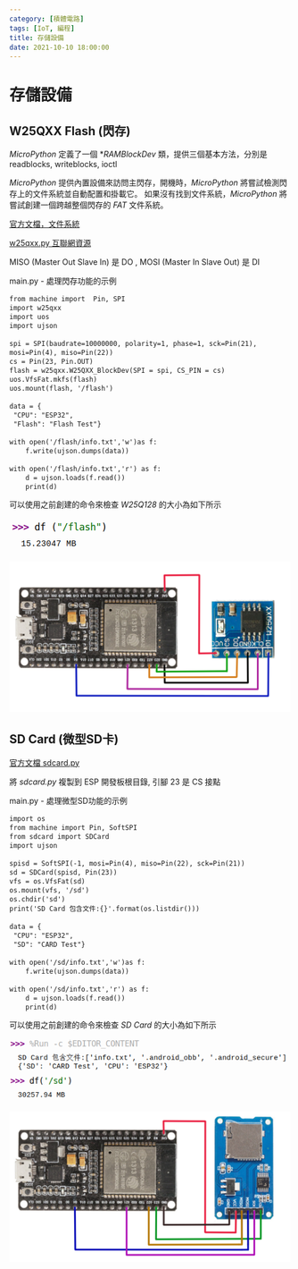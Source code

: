 ```yaml
---
category: [積體電路]
tags: [IoT, 編程]
title: 存儲設備
date: 2021-10-10 18:00:00
---
```


# 存儲設備

## W25QXX Flash (閃存)

*MicroPython* 定義了一個 **RAMBlockDev* 類，提供三個基本方法，分別是 readblocks, writeblocks, ioctl

*MicroPython* 提供內置設備來訪問主閃存，開機時，*MicroPython* 將嘗試檢測閃存上的文件系統並自動配置和掛載它。 如果沒有找到文件系統，*MicroPython* 將嘗試創建一個跨越整個閃存的 *FAT* 文件系統。

[官方文檔，文件系統](https://docs.micropython.org/en/latest/reference/filesystem.html#)

[w25qxx.py 互聯網資源](https://www.programmersought.com/article/36588111905/)


MISO (Master Out Slave In) 是 DO , MOSI (Master In Slave Out) 是 DI

main.py - 處理閃存功能的示例

```shell
from machine import  Pin, SPI
import w25qxx
import uos
import ujson
 
spi = SPI(baudrate=10000000, polarity=1, phase=1, sck=Pin(21), mosi=Pin(4), miso=Pin(22))
cs = Pin(23, Pin.OUT)
flash = w25qxx.W25QXX_BlockDev(SPI = spi, CS_PIN = cs)
uos.VfsFat.mkfs(flash)
uos.mount(flash, '/flash')

data = {
 "CPU": "ESP32",
 "Flash": "Flash Test"}
 
with open('/flash/info.txt','w')as f:
    f.write(ujson.dumps(data))
    
with open('/flash/info.txt','r') as f:
    d = ujson.loads(f.read())
    print(d)

```

可以使用之前創建的命令來檢查 *W25Q128* 的大小為如下所示

![Alt flash](../assets/img/iot/w25qxxflash.png)

![Alt flash](../assets/img/iot/w25q.png)

## SD Card (微型SD卡)

[官方文檔 sdcard.py](https://github.com/micropython/micropython/blob/master/drivers/sdcard/sdcard.py)

將 *sdcard.py* 複製到 ESP 開發板根目錄, 引腳 23 是 CS 接點

main.py - 處理微型SD功能的示例

```shell
import os
from machine import Pin, SoftSPI
from sdcard import SDCard
import ujson

spisd = SoftSPI(-1, mosi=Pin(4), miso=Pin(22), sck=Pin(21))
sd = SDCard(spisd, Pin(23))
vfs = os.VfsFat(sd)
os.mount(vfs, '/sd')
os.chdir('sd')
print('SD Card 包含文件:{}'.format(os.listdir()))

data = {
 "CPU": "ESP32",
 "SD": "CARD Test"}
 
with open('/sd/info.txt','w')as f:
    f.write(ujson.dumps(data))
    
with open('/sd/info.txt','r') as f:
    d = ujson.loads(f.read())
    print(d)

```

可以使用之前創建的命令來檢查 *SD Card* 的大小為如下所示

![Alt sd](../assets/img/iot/sdout.png)

![Alt sd](../assets/img/iot/sdcard.png)